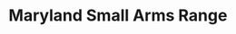 ---
title: "Maryland Small Arms Range"
url: /upper-marlboro/maryland-small-arms-range/
shop: sports
---